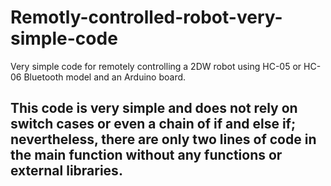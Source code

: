# Remotly-controlled-robot-very-simple-code
Very simple code for remotely controlling a 2DW robot using HC-05 or HC-06 Bluetooth model and an Arduino board.


## This code is very simple and does not rely on switch cases or even a chain of if and else if; nevertheless, there are only two lines of code in the main function without any functions or external libraries.